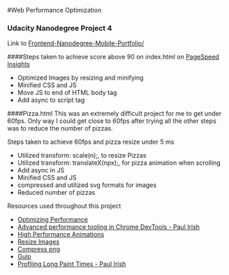 #Web Performance Optimization
### Udacity Nanodegree Project 4

Link to [Frontend-Nanodegree-Mobile-Portfolio/](http://projects.jordanyong.com/frontend-nanodegree-mobile-portfolio/)



####Steps taken to achieve score above 90 on index.html on [PageSpeed Insights](https://developers.google.com/speed/pagespeed/insights/)
* Optimized Images by resizing and minifying
* Minified CSS and JS
* Move JS to end of HTML body tag
* Add async to script tag


####Pizza.html
This was an extremely difficult project for me to get under 60fps.
Only way I could get close to 60fps after trying all the other steps was to reduce the number of pizzas.


Steps taken to achieve 60fps and pizza resize under 5 ms
* Utilized transform: scale(n);, to resize Pizzas
* Utilized transform: translateX(npx);, for pizza animation when scrolling
* Add async in JS
* Minified CSS and JS
* compressed and utilized svg formats for images
* Reduced number of pizzas


Resources used throughout this project
* [Optimizing Performance](https://developers.google.com)
* [Advanced performance tooling in Chrome DevTools - Paul Irish](https://www.youtube.com/watch?v=0xx_dkv9DEY)
* [High Performance Animations](http://www.html5rocks.com/en/tutorials/speed/high-performance-animations/)
* [Resize Images](http://www.picresize.com/)
* [Compress png](https://tinypng.com/)
* [Gulp](https://gulpjs.com)
* [Profiling Long Paint Times - Paul Irish](http://updates.html5rocks.com/2013/02/Profiling-Long-Paint-Times-with-DevTools-Continuous-Painting-Mode)